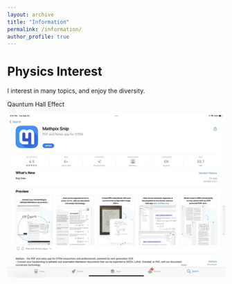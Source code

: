 ```yaml
---
layout: archive
title: "Information"
permalink: /information/
author_profile: true
---
```


# Physics Interest
I interest in many topics, and enjoy the diversity. 

Qauntum Hall Effect

![tupian](1.png)


